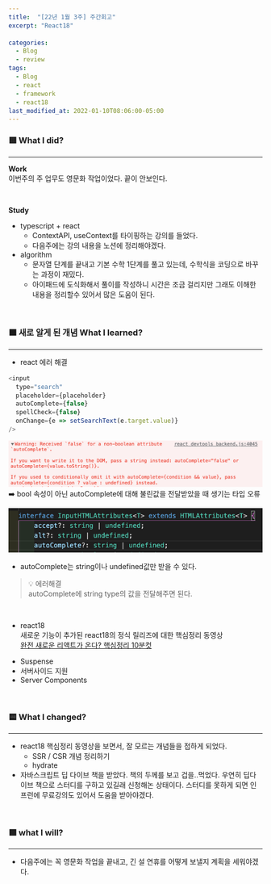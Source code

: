 ```yaml
---
title:  "[22년 1월 3주] 주간회고"
excerpt: "React18"

categories:
  - Blog
  - review
tags:
  - Blog
  - react
  - framework
  - react18
last_modified_at: 2022-01-10T08:06:00-05:00
---
```


### 🟥 What I did?
---
**Work**   
이번주의 주 업무도 영문화 작업이었다. 끝이 안보인다. 

<br />

**Study**
- typescript + react
    - ContextAPI, useContext를 타이핑하는 강의를 들었다. 
    - 다음주에는 강의 내용을 노션에 정리해야겠다. 
- algorithm 
    - 문자열 단계를 끝내고 기본 수학 1단계를 풀고 있는데, 수학식을 코딩으로 바꾸는 과정이 재밌다. 
    - 아이패드에 도식화해서 풀이를 작성하니 시간은 조금 걸리지만 그래도 이해한 내용을 정리할수 있어서 많은 도움이 된다. 

<br />

### 🟧 새로 알게 된 개념 What I learned?
---
* react 에러 해결
```javascript
<input
  type="search"
  placeholder={placeholder}
  autoComplete={false}
  spellCheck={false}
  onChange={e => setSearchText(e.target.value)}
/>
```
![error](/assets/images/error.png)
➡️ bool 속성이 아닌 autoComplete에 대해 불린값을 전달받았을 때 생기는 타입 오류

![error](/assets/images/input_type.png)
* autoComplete는 string이나 undefined값만 받을 수 있다. 

> 💡 에러해결   
autoComplete에 string type의 값을 전달해주면 된다. 

<br />

* react18    
새로운 기능이 추가된 react18의 정식 릴리즈에 대한 핵심정리 동영상  
[완전 새로운 리액트가 온다? 핵심정리 10분컷](https://youtu.be/7mkQi0TlJQo)
- Suspense
- 서버사이드 지원
- Server Components

<br />

### 🟨 **What I changed?** 
---
- react18 핵심정리 동영상을 보면서, 잘 모르는 개념들을 접하게 되었다.
  - SSR / CSR 개념 정리하기
  - hydrate
- 자바스크립트 딥 다이브 책을 받았다. 책의 두께를 보고 겁을..먹었다. 우연히 딥다이브 책으로 스터디를 구하고 있길래 신청해논 상태이다. 스터디를 못하게 되면 인프런에 무료강의도 있어서 도움을 받아야겠다. 


<br />

### 🟩 **what I will?**
---
* 다음주에는 꼭 영문화 작업을 끝내고, 긴 설 연휴를 어떻게 보낼지 계획을 세워야겠다. 